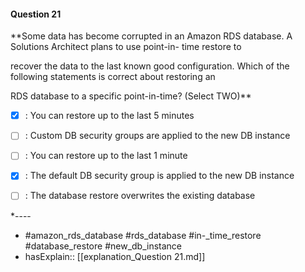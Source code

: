 #### Question  21

**Some data has become corrupted in an Amazon RDS database. A Solutions Architect plans to use point-in- time restore to

recover the data to the last known good configuration. Which of the following statements is correct about restoring an

RDS database to a specific point-in-time? (Select TWO)**

- [x] :  You can restore up to the last 5 minutes

- [ ] :  Custom DB security groups are applied to the new DB instance

- [ ] :  You can restore up to the last 1 minute

- [x] :  The default DB security group is applied to the new DB instance

- [ ] :  The database restore overwrites the existing database

*----

- #amazon_rds_database #rds_database #in-_time_restore #database_restore #new_db_instance
- hasExplain:: [[explanation_Question  21.md]]

